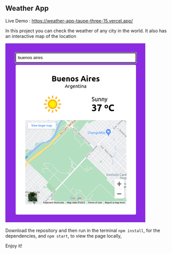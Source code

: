 ﻿## Weather App
Live Demo : https://weather-app-taupe-three-15.vercel.app/
 
In this project you can check the weather of any city in the world. It also has an interactive map of the location

![enter image description here](https://github.com/EduHz/Weather-app/blob/main/readme%20images/image.png?raw=true)

Download the repository and then run in the terminal `npm install`, for the dependencies, and `npm start`, to view the page locally,

Enjoy it!
